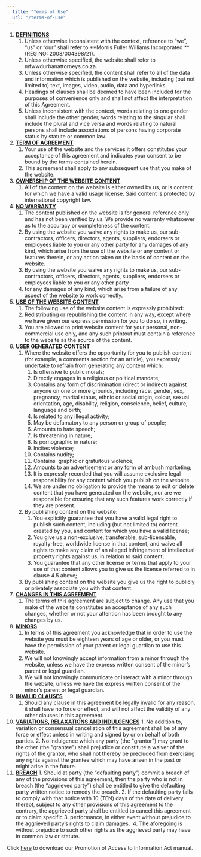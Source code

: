 ```yaml
---
  title: "Terms of Use"
  url: "/terms-of-use"
---
```


1.  **<span style="text-decoration: underline;">DEFINITIONS</span>**
    1.  Unless otherwise inconsistent with the context, reference to “we”, “us” or “our” shall refer to **Morris Fuller Williams Incorporated **(REG NO: 2008/004398/21).
    2.  Unless otherwise specified, the website shall refer to mfwwdurbanattorneys.co.za.
    3.  Unless otherwise specified, the content shall refer to all of the data and information which is published on the website, including (but not limited to) text, images, video, audio, data and hyperlinks.
    4.  Headings of clauses shall be deemed to have been included for the purposes of convenience only and shall not affect the interpretation of this Agreement.
    5.  Unless inconsistent with the context, words relating to one gender shall include the other gender, words relating to the singular shall include the plural and vice versa and words relating to natural persons shall include associations of persons having corporate status by statute or common law.
2.  **<span style="text-decoration: underline;">TERM OF AGREEMENT</span>**
    1.  Your use of the website and the services it offers constitutes your acceptance of this agreement and indicates your consent to be bound by the terms contained herein.
    2.  This agreement shall apply to any subsequent use that you make of the website.
3.  **<span style="text-decoration: underline;">OWNERSHIP OF THE WEBSITE CONTENT</span>**
    1.  All of the content on the website is either owned by us, or is content for which we have a valid usage license. Said content is protected by international copyright law.<span style="text-decoration: underline;"></span>
4.  **<span style="text-decoration: underline;">NO WARRANTY</span>**
    1.  The content published on the website is for general reference only and has not been verified by us. We provide no warranty whatsoever as to the accuracy or completeness of the content.
    2.  By using the website you waive any rights to make us, our sub-contractors, officers, directors, agents, suppliers, endorsers or employees liable to you or any other party for any damages of any kind, which arise from the use of the website or any content or features therein, or any action taken on the basis of content on the website.
    3.  By using the website you waive any rights to make us, our sub-contractors, officers, directors, agents, suppliers, endorsers or employees liable to you or any other party
    4.  for any damages of any kind, which arise from a failure of any aspect of the website to work correctly.
5.  **<span style="text-decoration: underline;">USE OF THE WEBSITE CONTENT</span>**
    1.  The following use of the website content is expressly prohibited:
    2.  Redistributing or republishing the content in any way, except where we have given our express permission for you to do so, in writing.
    3.  You are allowed to print website content for your personal, non-commercial use only, and any such printout must contain a reference to the website as the source of the content.
6.  **<span style="text-decoration: underline;">USER GENERATED CONTENT</span>**
    1.  Where the website offers the opportunity for you to publish content (for example, a comments section for an article), you expressly undertake to refrain from generating any content which:
        1.  Is offensive to public morals;
        2.  Directly engages in a religious or political mandate;
        3.  Contains any form of discrimination (direct or indirect) against anyone on one or more grounds, including race, gender, sex, pregnancy, marital status, ethnic or social origin, colour, sexual orientation, age, disability, religion, conscience, belief, culture, language and birth;
        4.  Is related to any illegal activity;
        5.  May be defamatory to any person or group of people;
        6.  Amounts to hate speech;
        7.  Is threatening in nature;
        8.  Is pornographic in nature;
        9.  Incites violence;
        10.  Contains nudity;
        11.  Contains  graphic or gratuitous violence;
        12.  Amounts to an advertisement or any form of ambush marketing;
        13.  It is expressly recorded that you will assume exclusive legal responsibility for any content which you publish on the website.
        14.  We are under no obligation to provide the means to edit or delete content that you have generated on the website, nor are we responsible for ensuring that any such features work correctly if they are present.
    2.  By publishing content on the website:
        1.  You explicitly guarantee that you have a valid legal right to publish such content, including (but not limited to) content created by you, and content for which you have a valid license;
        2.  You give us a non-exclusive, transferable, sub-licensable, royalty-free, worldwide license in that content, and waive all rights to make any claim of an alleged infringement of intellectual property rights against us, in relation to said content;
        3.  You guarantee that any other license or terms that apply to your use of that content allows you to give us the license referred to in clause 4.5 above;
    3.  By publishing content on the website you give us the right to publicly or privately associate you with that content.
7.  **<span style="text-decoration: underline;">CHANGES IN THIS AGREEMENT</span>**
    1.  The terms of this agreement are subject to change. Any use that you make of the website constitutes an acceptance of any such changes, whether or not your attention has been brought to any changes by us.
8.  **<span style="text-decoration: underline;">MINORS</span>**
    1.  In terms of this agreement you acknowledge that in order to use the website you must be eighteen years of age or older, or you must have the permission of your parent or legal guardian to use this website.
    2.  We will not knowingly accept information from a minor through the website, unless we have the express written consent of the minor’s parent or legal guardian.
    3.  We will not knowingly communicate or interact with a minor through the website, unless we have the express written consent of the minor’s parent or legal guardian.
9.  **<span style="text-decoration: underline;">INVALID CLAUSES</span>**
    1.  Should any clause in this agreement be legally invalid for any reason, it shall have no force or effect, and will not affect the validity of any other clauses in this agreement.
10.  **<span style="text-decoration: underline;">VARIATIONS, RELAXATIONS AND INDULGENCES</span>**
    1.  No addition to, variation or consensual cancellation of this agreement shall be of any force or effect unless in writing and signed by or on behalf of both parties.
    2.  No indulgence which any party (the "grantor") may grant to the other (the "grantee") shall prejudice or constitute a waiver of the rights of the grantor, who shall not thereby be precluded from exercising any rights against the grantee which may have arisen in the past or might arise in the future.
11.  **<span style="text-decoration: underline;">BREACH</span>**
    1.  Should at party (the “defaulting party”) commit a breach of any of the provisions of this agreement, then the party who is not in breach (the “aggrieved party”) shall be entitled to give the defaulting party written notice to remedy the breach.
    2.  If the defaulting party fails to comply with that notice with 10 (TEN) days of the date of delivery thereof, subject to any other provisions of this agreement to the contrary, the aggrieved party shall be entitled to cancel this agreement or to claim specific
    3.  performance, in either event without prejudice to the aggrieved party’s rights to claim damages. 
    4.  The aforegoing is without prejudice to such other rights as the aggrieved party may have in common law or statute.

Click [here](/images/downloads/Promotion-of-Access-to-Information-Act-Manual.pdf) to download our Promotion of Access to Information Act manual.